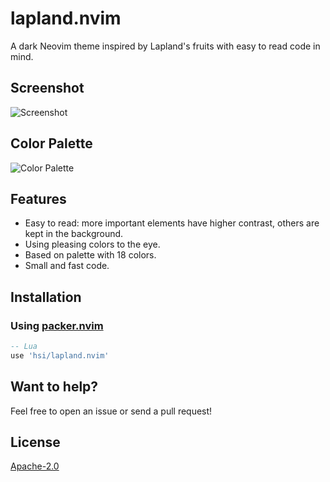 # lapland.nvim
A dark Neovim theme inspired by Lapland's fruits with easy to read code in mind.

Screenshot
----------
![Screenshot](https://user-images.githubusercontent.com/53867065/127394933-5101e041-9993-4bee-b41e-9150e377739b.png)

Color Palette
-------------
![Color Palette](https://user-images.githubusercontent.com/53867065/127393382-e5346b5f-c83d-4429-b09e-05eabad93749.png)

Features
--------
* Easy to read: more important elements have higher contrast, others are kept in the background.
* Using pleasing colors to the eye.
* Based on palette with 18 colors.
* Small and fast code.

## Installation
### Using [packer.nvim](https://github.com/wbthomason/packer.nvim)
```lua
-- Lua
use 'hsi/lapland.nvim'
```


Want to help?
-------------
Feel free to open an issue or send a pull request!

License
-------
[Apache-2.0](https://www.apache.org/licenses/LICENSE-2.0.txt)
